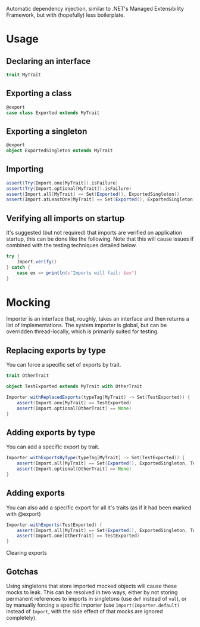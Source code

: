 Automatic dependency injection, similar to .NET's Managed Extensibility Framework, but with (hopefully) less boilerplate.

Usage
=====

Declaring an interface
----------------------

```scala
trait MyTrait
```

Exporting a class
-----------------

```scala
@export
case class Exported extends MyTrait
```

Exporting a singleton
---------------------

```scala
@export
object ExportedSingleton extends MyTrait
```

Importing
---------

```scala
assert(Try(Import.one[MyTrait]).isFailure)
assert(Try(Import.optional[MyTrait]).isFailure)
assert(Import.all[MyTrait] == Set(Exported(), ExportedSingleton))
assert(Import.atLeastOne[MyTrait] == Set(Exported(), ExportedSingleton))
```

Verifying all imports on startup
--------------------------------

It's suggested (but not required) that imports are verified on application startup, this can be done like the following. Note that this will cause issues if combined with the testing techniques detailed below.

```scala
try {
    Import.verify()
} catch {
    case ex => println(s"Imports will fail: $ex")
}
```

Mocking
=======

Importer is an interface that, roughly, takes an interface and then returns a list of implementations. The system importer is global, but can be overridden thread-locally, which is primarily suited for testing.

Replacing exports by type
-------------------------

You can force a specific set of exports by trait.

```scala
trait OtherTrait

object TestExported extends MyTrait with OtherTrait

Importer.withReplacedExports(typeTag[MyTrait] -> Set(TestExported)) {
    assert(Import.one[MyTrait] == TestExported)
    assert(Import.optional[OtherTrait] == None)
}
```

Adding exports by type
----------------------

You can add a specific export by trait.

```scala
Importer.withExportsByType(typeTag[MyTrait] -> Set(TestExported)) {
    assert(Import.all[MyTrait] == Set(Exported(), ExportedSingleton, TestExported))
    assert(Import.optional[OtherTrait] == None)
}
```

Adding exports
-------------

You can also add a specific export for all it's traits (as if it had been marked with @export)

```scala
Importer.withExports(TestExported) {
    assert(Import.all[MyTrait] == Set(Exported(), ExportedSingleton, TestExported))
    assert(Import.one[OtherTrait] == TestExported)
}
```

Clearing exports

Gotchas
-------

Using singletons that store imported mocked objects will cause these mocks to leak. This can be resolved in two ways, either by not storing permanent references to imports in singletons (use `def` instead of `val`), or by manually forcing a specific importer (use `Import(Importer.default)` instead of `Import`, with the side effect of that mocks are ignored completely).
